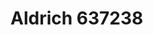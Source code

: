 <a name="material" />

# Aldrich 637238
<script type="application/ld+json">
  {
    "@context": "https://schema.org/",
    "@type": "ChemicalSubstance",
    "http://purl.org/dc/terms/conformsTo":
      {
        "@type": "CreativeWork",
        "@id": "https://bioschemas.org/profiles/ChemicalSubstance/0.4-RELEASE/"
      },
    "@id": "https://egonw.github.io/nanowiki/nanowiki367.html#material",
    "name": "Aldrich 637238",
    "sameAs": "http://127.0.0.1/mediawiki/index.php/Special:URIResolver/Aldrich_637238"
  }
</script>


